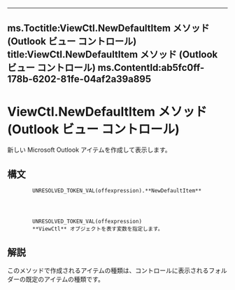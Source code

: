 

---
ms.Toctitle:ViewCtl.NewDefaultItem メソッド (Outlook ビュー コントロール)
title:ViewCtl.NewDefaultItem メソッド (Outlook ビュー コントロール)
ms.ContentId:ab5fc0ff-178b-6202-81fe-04af2a39a895
---
# ViewCtl.NewDefaultItem メソッド (Outlook ビュー コントロール)




新しい Microsoft Outlook アイテムを作成して表示します。

## 構文

            UNRESOLVED_TOKEN_VAL(offexpression).**NewDefaultItem**




            UNRESOLVED_TOKEN_VAL(offexpression)
            **ViewCtl** オブジェクトを表す変数を指定します。



## 解説
このメソッドで作成されるアイテムの種類は、コントロールに表示されるフォルダーの既定のアイテムの種類です。






